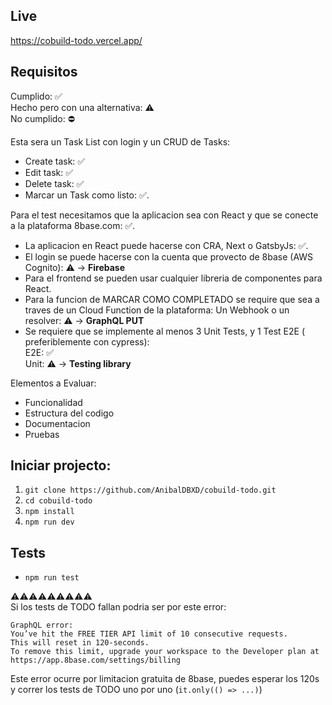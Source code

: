 ## Live
https://cobuild-todo.vercel.app/

## Requisitos

Cumplido: ✅ <br />
Hecho pero con una alternativa: ⚠️ <br />
No cumplido: ⛔ <br />

Esta sera un Task List con login y un CRUD de Tasks:
- Create task: ✅
- Edit task: ✅
- Delete task: ✅
- Marcar un Task como listo: ✅.

Para el test necesitamos que la aplicacion sea con React y que se conecte a la plataforma 8base.com: ✅.

- La aplicacion en React puede hacerse con CRA, Next o GatsbyJs: ✅.
- El login se puede hacerse con la cuenta que provecto de 8base (AWS Cognito): ⚠️ -> **Firebase**
- Para el frontend se pueden usar cualquier libreria de componentes para React.
- Para la funcion de MARCAR COMO COMPLETADO se require que sea a traves de un Cloud Function de la plataforma: Un Webhook o un resolver: ⚠️ -> **GraphQL PUT**
- Se requiere que se implemente al menos 3 Unit Tests, y 1 Test E2E ( preferiblemente con cypress): <br />
E2E: ✅ <br />
Unit: ⚠️ -> **Testing library**

Elementos a Evaluar:

- Funcionalidad
- Estructura del codigo
- Documentacion
- Pruebas

## Iniciar projecto:

1. `git clone https://github.com/AnibalDBXD/cobuild-todo.git`
2. `cd cobuild-todo`
3. `npm install`
4. `npm run dev`

## Tests
- `npm run test`

⚠️⚠️⚠️⚠️⚠️⚠️⚠️⚠️⚠️ <br />
Si los tests de TODO fallan podria ser por este error:
```
GraphQL error:
You’ve hit the FREE TIER API limit of 10 consecutive requests.
This will reset in 120-seconds.
To remove this limit, upgrade your workspace to the Developer plan at https://app.8base.com/settings/billing
```
Este error ocurre por limitacion gratuita de 8base, puedes esperar los 120s y correr los tests de TODO uno por uno (`it.only(() => ...)`)
